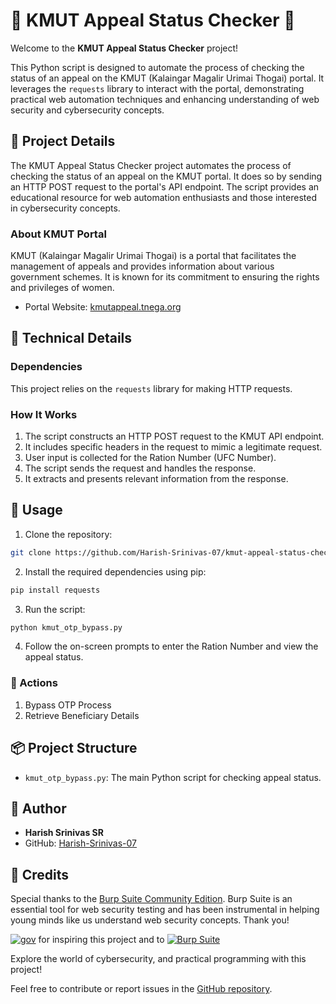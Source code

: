 # 🌟 KMUT Appeal Status Checker 🌟

Welcome to the **KMUT Appeal Status Checker** project!

This Python script is designed to automate the process of checking the status of an appeal on the KMUT (Kalaingar Magalir Urimai Thogai) portal. It leverages the `requests` library to interact with the portal, demonstrating practical web automation techniques and enhancing understanding of web security and cybersecurity concepts.

## 🚀 Project Details

The KMUT Appeal Status Checker project automates the process of checking the status of an appeal on the KMUT portal. It does so by sending an HTTP POST request to the portal's API endpoint. The script provides an educational resource for web automation enthusiasts and those interested in cybersecurity concepts.

### About KMUT Portal

KMUT (Kalaingar Magalir Urimai Thogai) is a portal that facilitates the management of appeals and provides information about various government schemes. It is known for its commitment to ensuring the rights and privileges of women.

- Portal Website: [kmutappeal.tnega.org](https://kmutappeal.tnega.org/)

## 🧰 Technical Details

### Dependencies

This project relies on the `requests` library for making HTTP requests.

### How It Works

1. The script constructs an HTTP POST request to the KMUT API endpoint.
2. It includes specific headers in the request to mimic a legitimate request.
3. User input is collected for the Ration Number (UFC Number).
4. The script sends the request and handles the response.
5. It extracts and presents relevant information from the response.

## 📝 Usage

1. Clone the repository:

```bash
git clone https://github.com/Harish-Srinivas-07/kmut-appeal-status-checker.git
```

2. Install the required dependencies using pip:

```bash
pip install requests
```

3. Run the script:

```bash
python kmut_otp_bypass.py
```

4. Follow the on-screen prompts to enter the Ration Number and view the appeal status.

### 🤖 Actions

1. Bypass OTP Process
2. Retrieve Beneficiary Details

## 📦 Project Structure

- `kmut_otp_bypass.py`: The main Python script for checking appeal status.

## 👤 Author

- **Harish Srinivas SR**
- GitHub: [Harish-Srinivas-07](https://github.com/Harish-Srinivas-07)


## 🙌 Credits

Special thanks to the [Burp Suite Community Edition](https://portswigger.net/burp/communitydownload). Burp Suite is an essential tool for web security testing and has been instrumental in helping young minds like us understand web security concepts. Thank you!

[![gov](https://img.shields.io/badge/Gov-%E2%9C%93-brightgreen)](https://example.gov) for inspiring this project and to [![Burp Suite](https://img.shields.io/badge/Burp%20Suite-%E2%9C%93-orange)](https://portswigger.net/burp/communitydownload)

Explore the world of cybersecurity, and practical programming with this project!

Feel free to contribute or report issues in the [GitHub repository](https://github.com/Harish-Srinivas-07/kmut-appeal-status-checker).
